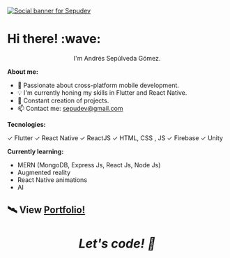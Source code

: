 [![Social banner for Sepudev](https://res.cloudinary.com/sepudev/image/upload/v1622664360/home_udql5f.gif)](https://www.sepudev.tech/)

<h1 align='left'> Hi there! :wave:</h1>
<p align='center'>
I'm Andrés Sepúlveda Gómez.
</p>

**About me:**

- 📱  Passionate about cross-platform mobile development.
- 💡  I'm currently honing my skills in Flutter and React Native.
- 🔨 Constant creation of projects.
- 📫 Contact me: sepudev@gmail.com

**Tecnologies:**

✓ Flutter
✓ React Native
✓ ReactJS
✓ HTML, CSS , JS
✓ Firebase
✓ Unity

**Currently learning:**

- MERN (MongoDB, Express Js, React Js, Node Js)
- Augmented reality
- React Native animations
- AI

## 🛰 View [Portfolio!](https://www.sepudev.tech/) 

<h1 align='center'><i>Let's code! 🚀</i></h1>

